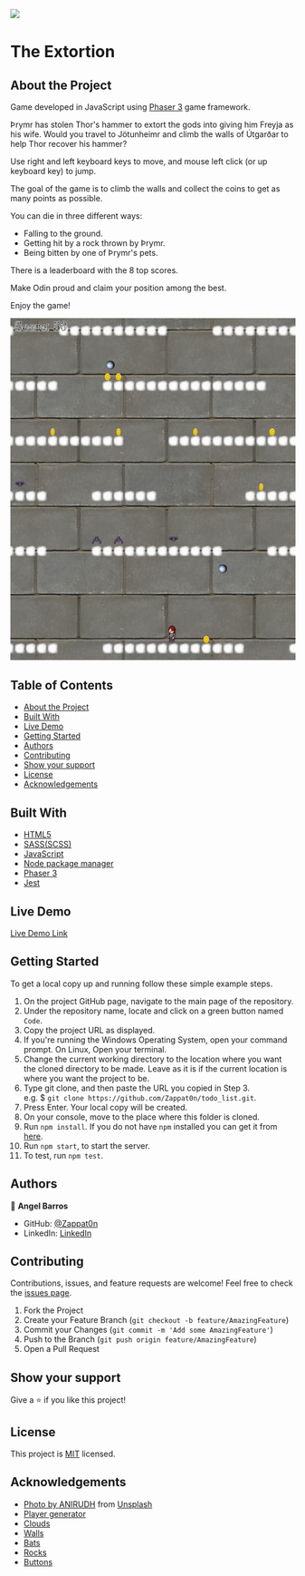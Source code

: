 ![](https://img.shields.io/badge/Microverse-blueviolet)
# The Extortion

## About the Project

Game developed in JavaScript using [Phaser 3](https://www.phaser.io/phaser3) game framework.

Þrymr has stolen Thor's hammer to extort the gods into giving him Freyja as his wife.
Would you travel to Jötunheimr and climb the walls of Útgarðar to help Thor recover his hammer?

Use right and left keyboard keys to move, and mouse left click (or up keyboard key) to jump.

The goal of the game is to climb the walls and collect the coins to get as many points as possible.

You can die in three different ways:
- Falling to the ground.
- Getting hit by a rock thrown by Þrymr.
- Being bitten by one of Þrymr's pets.

There is a leaderboard with the 8 top scores.

Make Odin proud and claim your position among the best.

Enjoy the game!

![Top Page Screenshot](./src/assets/screenshot.png)

## Table of Contents

* [About the Project](#about-the-project)
* [Built With](#built-with)
* [Live Demo](#live-demo)
* [Getting Started](#getting-started)
* [Authors](#authors)
* [Contributing](#contributing)
* [Show your support](#show-your-support)
* [License](#license)
* [Acknowledgements](#acknowledgements)

## Built With

* [HTML5](https://en.wikipedia.org/wiki/HTML5)
* [SASS(SCSS)](https://sass-lang.com/)
* [JavaScript](https://en.wikipedia.org/wiki/JavaScript)
* [Node package manager](https://www.npmjs.com/)
* [Phaser 3](https://www.phaser.io/phaser3)
* [Jest](https://jestjs.io/)

## Live Demo

[Live Demo Link](https://zappat0n.github.io/The_extortion/)


## Getting Started

To get a local copy up and running follow these simple example steps.

1. On the project GitHub page, navigate to the main page of the repository.
2. Under the repository name, locate and click on a green button named `Code`.
3. Copy the project URL as displayed.
4. If you're running the Windows Operating System, open your command prompt. On Linux, Open your terminal.
5. Change the current working directory to the location where you want the cloned directory to be made. Leave as it is if the current location is where you want the project to be.
6. Type git clone, and then paste the URL you copied in Step 3. <br>
e.g. $ `git clone https://github.com/Zappat0n/todo_list.git`.
7. Press Enter. Your local copy will be created.
8. On your console, move to the place where this folder is cloned.
9. Run `npm install`. If you do not have `npm` installed you can get it from [here](https://www.npmjs.com/).
10. Run `npm start`, to start the server.
11. To test, run `npm test`.

## Authors

👤 **Angel Barros**

- GitHub: [@Zappat0n](https://github.com/Zappat0n)
- LinkedIn: [LinkedIn](https://www.linkedin.com/in/angel-barros/)

## Contributing

Contributions, issues, and feature requests are welcome!
Feel free to check the [issues page](../../issues).

1. Fork the Project
2. Create your Feature Branch (`git checkout -b feature/AmazingFeature`)
3. Commit your Changes (`git commit -m 'Add some AmazingFeature'`)
4. Push to the Branch (`git push origin feature/AmazingFeature`)
5. Open a Pull Request


## Show your support

Give a ⭐️ if you like this project!


## License

This project is [MIT](./LICENSE) licensed.


## Acknowledgements
* [Photo by ANIRUDH](https://unsplash.com/@lanirudhreddy?utm_source=unsplash&amp;utm_medium=referral&amp;utm_content=creditCopyText) from [Unsplash](https://unsplash.com/s/photos/thor?utm_source=unsplash&amp;utm_medium=referral&amp;utm_content=creditCopyText)
* [Player generator](http://gaurav.munjal.us/Universal-LPC-Spritesheet-Character-Generator/#?=eyes_brown&armor=chest_plate&hair=long_brunette&jacket=none&shoes=boots_metal&spikes=none&mail=chain)
* [Clouds](https://unsplash.com/s/photos/thor?utm_source=unsplash&amp;utm_medium=referral&amp;utm_content=creditCopyText)
* [Walls](https://unsplash.com/s/photos/thor?utm_source=unsplash&amp;utm_medium=referral&amp;utm_content=creditCopyText)
* [Bats](https://opengameart.org/content/bat-sprite)
* [Rocks](https://opengameart.org/content/ice-type-planet)
* [Buttons](https://opengameart.org/content/ui-button-and-extra)
